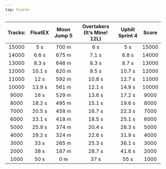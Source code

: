 ```yaml
---
tag: Scores
---
```

Tracks: | FloatEX | Moon Jump 5 | Overtakers (It’s Mine! 12L) | Uphill Sprint 4 | Score  
:--: | :--: | :--: | :--: | :--:  | :--:   
15000 | 5 s | 700 m | 6 s | 5 s | 15000  
14000 | 6.6 s | 675 m | 7.1 s | 6.8 s | 14000  
13000 | 8.3 s | 648 m | 8.3 s | 8.7 s | 13000  
12000 | 10.1 s | 620 m | 9.5 s | 10.7 s | 12000  
11000 | 12 s | 592 m | 10.8 s | 12.7 s | 11000  
10000 | 13.9 s | 561 m | 12.1 s | 14.9 s | 10000  
9000 | 16 s | 529 m | 13.6 s | 17.2 s | 9000  
8000 | 18.2 s | 495 m | 15.1 s | 19.6 s | 8000  
7000 | 20.5 s | 458 m | 16.7 s | 22.3 s | 7000  
6000 | 23.1 s | 418 m | 18.5 s | 25.1 s | 6000  
5000 | 25.9 s | 374 m | 20.4 s | 28.3 s | 5000  
4000 | 29.2 s | 324 m | 22.6 s | 31.9 s | 4000  
3000 | 33 s | 265 m | 25.3 s | 36.1 s | 3000  
2000 | 38 s | 187 m | 28.7 s | 41.6 s | 2000  
1000 | 50 s | 0 m | 37 s | 55 s | 1000  
